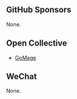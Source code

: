 ## GitHub Sponsors

None.

## Open Collective

- [GoMage](https://www.gomage.com/)

## WeChat

None.
